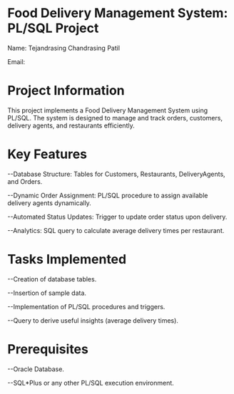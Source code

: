 # Food Delivery Management System: PL/SQL Project

Name: Tejandrasing Chandrasing Patil

Email: 

# Project Information

This project implements a Food Delivery Management System using PL/SQL. The system is designed to manage and track orders, customers, delivery agents, and restaurants efficiently.

# Key Features

--Database Structure: Tables for Customers, Restaurants, DeliveryAgents, and Orders.

--Dynamic Order Assignment: PL/SQL procedure to assign available delivery agents dynamically.

--Automated Status Updates: Trigger to update order status upon delivery.

--Analytics: SQL query to calculate average delivery times per restaurant.

# Tasks Implemented

--Creation of database tables.

--Insertion of sample data.

--Implementation of PL/SQL procedures and triggers.

--Query to derive useful insights (average delivery times).

# Prerequisites

--Oracle Database.

--SQL*Plus or any other PL/SQL execution environment.

